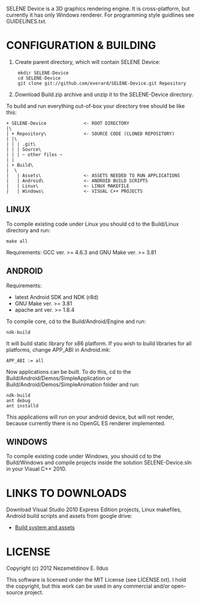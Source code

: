 SELENE Device is a 3D graphics rendering engine. It is cross-platform, but currently it has only Windows renderer. For programming style guidlines see GUIDELINES.txt.

CONFIGURATION & BUILDING
========================

1. Create parent directory, which will contain SELENE Device:

        mkdir SELENE-Device
        cd SELENE-Device
        git clone git://github.com/everard/SELENE-Device.git Repository

2. Download Build.zip archive and unzip it to the SELENE-Device directory.

To build and run everything out-of-box your directory tree should be like this:

    + SELENE-Device              <- ROOT DIRECTORY
    |\
    | + Repository\              <- SOURCE CODE (CLONED REPOSITORY)
    | |\
    | | | .git\
    | | | Source\
    | | | ~ other files ~
    | |
    | + Build\
    |  \
    |   | Assets\                <- ASSETS NEEDED TO RUN APPLICATIONS
    |   | Android\               <- ANDROID BUILD SCRIPTS
    |   | Linux\                 <- LINUX MAKEFILE
    |   | Windows\               <- VISUAL C++ PROJECTS

LINUX
-----

To compile existing code under Linux you should cd to the Build/Linux directory and run:

    make all

Requirements: GCC ver. >= 4.6.3 and GNU Make ver. >= 3.81

ANDROID
-------
Requirements:
* latest Android SDK and NDK (r8d)
* GNU Make ver. >= 3.81
* apache ant ver. >= 1.8.4

To compile core, cd to the Build/Android/Engine and run:

    ndk-build

It will build static library for x86 platform. If you wish to build libraries for all platforms, change APP_ABI in Android.mk:

    APP_ABI := all

Now applications can be built. To do this, cd to the Build/Android/Demos/SimpleApplication or Build/Android/Demos/SimpleAnimation folder and run:

    ndk-build
    ant debug
    ant installd

This applications will run on your android device, but will not render, because currently there is no OpenGL ES renderer implemented.

WINDOWS
-------

To compile existing code under Windows, you should cd to the Build/Windows and compile projects inside the solution SELENE-Device.sln in your Visual C++ 2010.

LINKS TO DOWNLOADS
==================
Download Visual Studio 2010 Express Edition projects, Linux makefiles, Android build scripts and assets from google drive:
* [Build system and assets](https://docs.google.com/open?id=0Byy41LxMuTKUQ3Z3OFlRVXZrcGc)

LICENSE
=======
Copyright (c) 2012 Nezametdinov E. Ildus

This software is licensed under the MIT License (see LICENSE.txt). I hold the copyright, but this work can be used in any commercial and/or open-source project.
